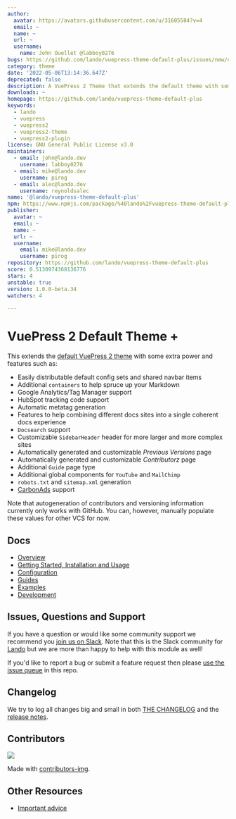 ```yaml
---
author:
  avatar: https://avatars.githubusercontent.com/u/31605584?v=4
  email: ~
  name: ~
  url: ~
  username:
    name: John Ouellet @labboy0276
bugs: https://github.com/lando/vuepress-theme-default-plus/issues/new/choose/
category: theme
date: '2022-05-06T13:14:36.647Z'
deprecated: false
description: A VuePress 2 Theme that extends the default theme with some more power.
downloads: ~
homepage: https://github.com/lando/vuepress-theme-default-plus
keywords:
  - lando
  - vuepress
  - vuepress2
  - vuepress2-theme
  - vuepress2-plugin
license: GNU General Public License v3.0
maintainers:
  - email: john@lando.dev
    username: labboy0276
  - email: mike@lando.dev
    username: pirog
  - email: alec@lando.dev
    username: reynoldsalec
name: '@lando/vuepress-theme-default-plus'
npm: https://www.npmjs.com/package/%40lando%2Fvuepress-theme-default-plus
publisher:
  avatar: ~
  email: ~
  name: ~
  url: ~
  username:
    email: mike@lando.dev
    username: pirog
repository: https://github.com/lando/vuepress-theme-default-plus
score: 0.5130974368136776
stars: 4
unstable: true
version: 1.0.0-beta.34
watchers: 4

---
```


# VuePress 2 Default Theme +

This extends the [default VuePress 2 theme](https://v2.vuepress.vuejs.org/reference/default-theme/config.html#basic-config) with some extra power and features such as:

* Easily distributable default config sets and shared navbar items
* Additional `containers` to help spruce up your Markdown
* Google Analytics/Tag Manager support
* HubSpot tracking code support
* Automatic metatag generation
* Features to help combining different docs sites into a single coherent docs experience
* `Docsearch` support
* Customizable `SidebarHeader` header for more larger and more complex sites
* Automatically generated and customizable _Previous Versions_ page
* Automatically generated and customizable _Contributorz_ page
* Additional `Guide` page type
* Additional global components for `YouTube` and `MailChimp`
* `robots.txt` and `sitemap.xml` generation
* [CarbonAds](https://www.carbonads.net/) support

Note that autogeneration of contributors and versioning information currently only works with GitHub. You can, however, manually populate these values for other VCS for now.

## Docs

* [Overview](https://vuepress-theme-default-plus.lando.dev/)
* [Getting Started, Installation and Usage](https://vuepress-theme-default-plus.lando.dev/getting-started.html)
* [Configuration](https://vuepress-theme-default-plus.lando.dev/config.html)
* [Guides](https://vuepress-theme-default-plus.lando.dev/guides.html)
* [Examples](https://github.com/lando/vuepress-theme-default-plus)
* [Development](https://vuepress-theme-default-plus.lando.dev/development.html)

## Issues, Questions and Support

If you have a question or would like some community support we recommend you [join us on Slack](https://launchpass.com/devwithlando). Note that this is the Slack community for [Lando](https://lando.dev) but we are more than happy to help with this module as well!

If you'd like to report a bug or submit a feature request then please [use the issue queue](https://github.com/lando/vuepress-theme-default-plus.lando.dev/issues/new/choose) in this repo.

## Changelog

We try to log all changes big and small in both [THE CHANGELOG](https://github.com/lando/vuepress-theme-default-plus/blob/main/CHANGELOG.md) and the [release notes](https://github.com/lando/vuepress-theme-default-plus/releases).

## Contributors

<a href="https://github.com/lando/vuepress-theme-default-plus/graphs/contributors">
  <img src="https://contrib.rocks/image?repo=lando/vuepress-theme-default-plus" />
</a>

Made with [contributors-img](https://contrib.rocks).

## Other Resources

* [Important advice](https://www.youtube.com/watch?v=WA4iX5D9Z64)
